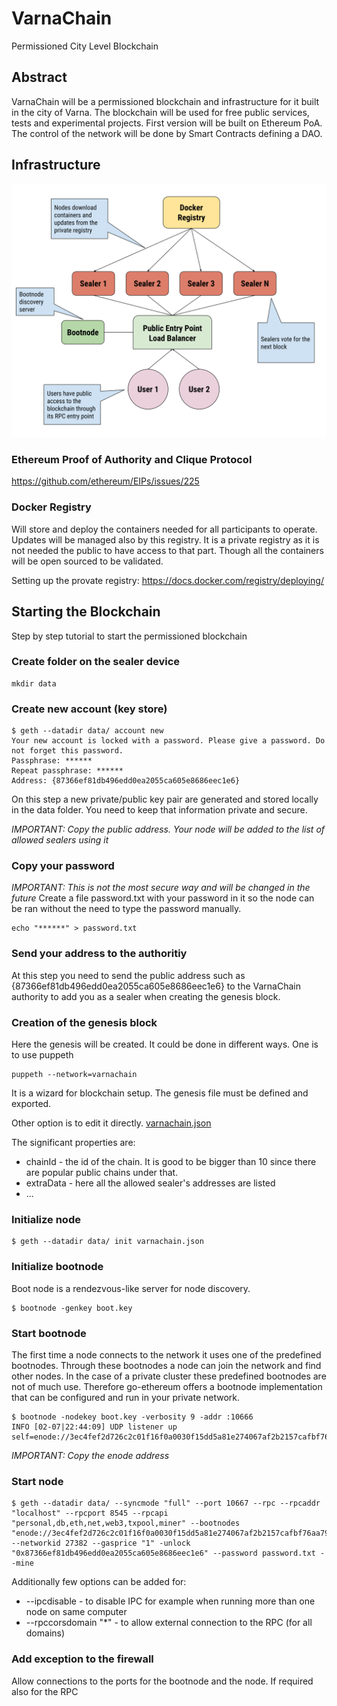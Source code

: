 # VarnaChain
Permissioned City Level Blockchain

## Abstract
VarnaChain will be a permissioned blockchain and infrastructure for it built in the city of Varna. The blockchain will be used for free public services, tests and experimental projects. First version will be built on Ethereum PoA. The control of the network will be done by Smart Contracts defining a DAO.  

## Infrastructure
![Infrastructure](media/infrastructure.svg)

### Ethereum Proof of Authority and Clique Protocol
https://github.com/ethereum/EIPs/issues/225

### Docker Registry
Will store and deploy the containers needed for all participants to operate. Updates will be managed also by this registry. It is a private registry as it is not needed the public to have access to that part. Though all the containers will be open sourced to be validated.

Setting up the provate registry:
https://docs.docker.com/registry/deploying/

## Starting the Blockchain
Step by step tutorial to start the permissioned blockchain

### Create folder on the sealer device
```
mkdir data
```

### Create new account (key store)
```
$ geth --datadir data/ account new
Your new account is locked with a password. Please give a password. Do not forget this password.
Passphrase: ******
Repeat passphrase: ******
Address: {87366ef81db496edd0ea2055ca605e8686eec1e6}
```
On this step a new private/public key pair are generated and stored locally in the data folder. 
You need to keep that information private and secure.

_IMPORTANT: Copy the public address. Your node will be added to the list of allowed sealers using it_

### Copy your password 
_IMPORTANT: This is not the most secure way and will be changed in the future_
Create a file password.txt with your password in it so the node can be ran without the need to type the password manually.
```
echo "******" > password.txt
```

### Send your address to the authoritiy
At this step you need to send the public address such as {87366ef81db496edd0ea2055ca605e8686eec1e6} to the VarnaChain authority to add you as a sealer when creating the genesis block.

### Creation of the genesis block
Here the genesis will be created. It could be done in different ways.
One is to use puppeth
```
puppeth --network=varnachain
````
It is a wizard for blockchain setup. The genesis file must be defined and exported.

Other option is to edit it directly. 
[varnachain.json](https://github.com/CryptoVarna/VarnaChain/blob/master/varnachain.json)

The significant properties are:
* chainId - the id of the chain. It is good to be bigger than 10 since there are popular public chains under that.
* extraData - here all the allowed sealer's addresses are listed
* ...

### Initialize node
```
$ geth --datadir data/ init varnachain.json
```

### Initialize bootnode
Boot node is a rendezvous-like server for node discovery.
```
$ bootnode -genkey boot.key
```

### Start bootnode
The first time a node connects to the network it uses one of the predefined bootnodes. Through these bootnodes a node can join the network and find other nodes. In the case of a private cluster these predefined bootnodes are not of much use. Therefore go-ethereum offers a bootnode implementation that can be configured and run in your private network.
```
$ bootnode -nodekey boot.key -verbosity 9 -addr :10666
INFO [02-07|22:44:09] UDP listener up                          self=enode://3ec4fef2d726c2c01f16f0a0030f15dd5a81e274067af2b2157cafbf76aa79fa9c0be52c6664e80cc5b08162ede53279bd70ee10d024fe86613b0b09e1106c40@[::]:10666
```
_IMPORTANT: Copy the enode address_

### Start node
```
$ geth --datadir data/ --syncmode "full" --port 10667 --rpc --rpcaddr "localhost" --rpcport 8545 --rpcapi "personal,db,eth,net,web3,txpool,miner" --bootnodes "enode://3ec4fef2d726c2c01f16f0a0030f15dd5a81e274067af2b2157cafbf76aa79fa9c0be52c6664e80cc5b08162ede53279bd70ee10d024fe86613b0b09e1106c40@10.10.10.10:10666" --networkid 27382 --gasprice "1" -unlock "0x87366ef81db496edd0ea2055ca605e8686eec1e6" --password password.txt --mine
```
Additionally few options can be added for:
* --ipcdisable - to disable IPC for example when running more than one node on same computer
* --rpccorsdomain "*" - to allow external connection to the RPC (for all domains)

### Add exception to the firewall
Allow connections to the ports for the bootnode and the node. If required also for the RPC 
